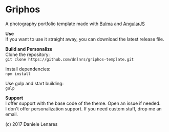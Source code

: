Griphos
=======
A photography portfolio template made with [Bulma](http://bulma.io/) and [AngularJS](https://angularjs.org/)

**Use**  
If you want to use it straight away, you can download the latest release file.

**Build and Personalize**  
Clone the repository:  
 `git clone https://github.com/dnlnrs/griphos-template.git`

Install dependencies:  
`npm install`

Use gulp and start building:  
`gulp`

**Support**  
I offer support with the base code of the theme. Open an issue if needed.  
I don't offer personalization support. If you need custom stuff, drop me an email.

(c) 2017 Daniele Lenares